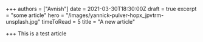 +++
authors = ["Avnish"]
date = 2021-03-30T18:30:00Z
draft = true
excerpt = "some article"
hero = "/images/yannick-pulver-hopx_jpvtrm-unsplash.jpg"
timeToRead = 5
title = "A new article"

+++
This is a test article